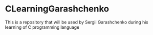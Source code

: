 # CLearningGarashchenko
This is a repository that will be used by Sergii Garashchenko during his learning of C programming language
